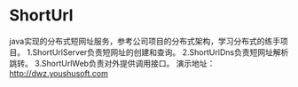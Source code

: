 # ShortUrl
java实现的分布式短网址服务，参考公司项目的分布式架构，学习分布式的练手项目。 
1.ShortUrlServer负责短网址的创建和查询。 
2.ShortUrlDns负责短网址解析跳转。 
3.ShortUrlWeb负责对外提供调用接口。 
演示地址：http://dwz.youshusoft.com
